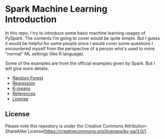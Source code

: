 # Spark Machine Learning Introduction

In this repo, I try to introduce some basic machine learning usages of *PySpark*. The contents I'm going to cover would be quite simple. But I guess it would be helpful for some people since I would cover some questions I encountered myself from the perspective of a person who's used to more "normal" ML settings (like R language).

Some of the examples are from the official examples given by Spark. But I will give more details.

- [Random Forest](https://github.com/XD-DENG/Spark-ML-Intro/tree/dev/chapters/random_forest.md)
- [Regression](https://github.com/XD-DENG/Spark-ML-Intro/tree/dev/chapters/regression.md)
- [K-means](https://github.com/XD-DENG/Spark-ML-Intro/tree/dev/chapters/k_means.md)
- [References](https://github.com/XD-DENG/Spark-ML-Intro/tree/dev/chapters/references.md)
- [License](#license)


## License
Please note this repostory is under the Creative Commons Attribution-ShareAlike License[https://creativecommons.org/licenses/by-sa/3.0/].
